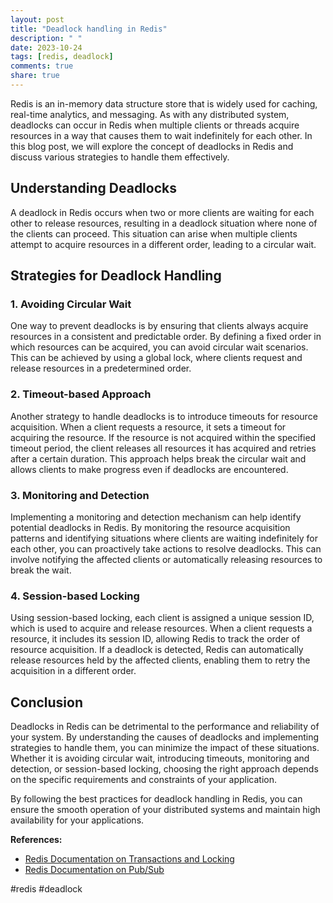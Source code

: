 ```yaml
---
layout: post
title: "Deadlock handling in Redis"
description: " "
date: 2023-10-24
tags: [redis, deadlock]
comments: true
share: true
---
```


Redis is an in-memory data structure store that is widely used for caching, real-time analytics, and messaging. As with any distributed system, deadlocks can occur in Redis when multiple clients or threads acquire resources in a way that causes them to wait indefinitely for each other. In this blog post, we will explore the concept of deadlocks in Redis and discuss various strategies to handle them effectively.

## Understanding Deadlocks

A deadlock in Redis occurs when two or more clients are waiting for each other to release resources, resulting in a deadlock situation where none of the clients can proceed. This situation can arise when multiple clients attempt to acquire resources in a different order, leading to a circular wait.

## Strategies for Deadlock Handling

### 1. Avoiding Circular Wait

One way to prevent deadlocks is by ensuring that clients always acquire resources in a consistent and predictable order. By defining a fixed order in which resources can be acquired, you can avoid circular wait scenarios. This can be achieved by using a global lock, where clients request and release resources in a predetermined order.

### 2. Timeout-based Approach

Another strategy to handle deadlocks is to introduce timeouts for resource acquisition. When a client requests a resource, it sets a timeout for acquiring the resource. If the resource is not acquired within the specified timeout period, the client releases all resources it has acquired and retries after a certain duration. This approach helps break the circular wait and allows clients to make progress even if deadlocks are encountered.

### 3. Monitoring and Detection

Implementing a monitoring and detection mechanism can help identify potential deadlocks in Redis. By monitoring the resource acquisition patterns and identifying situations where clients are waiting indefinitely for each other, you can proactively take actions to resolve deadlocks. This can involve notifying the affected clients or automatically releasing resources to break the wait.

### 4. Session-based Locking

Using session-based locking, each client is assigned a unique session ID, which is used to acquire and release resources. When a client requests a resource, it includes its session ID, allowing Redis to track the order of resource acquisition. If a deadlock is detected, Redis can automatically release resources held by the affected clients, enabling them to retry the acquisition in a different order.

## Conclusion

Deadlocks in Redis can be detrimental to the performance and reliability of your system. By understanding the causes of deadlocks and implementing strategies to handle them, you can minimize the impact of these situations. Whether it is avoiding circular wait, introducing timeouts, monitoring and detection, or session-based locking, choosing the right approach depends on the specific requirements and constraints of your application.

By following the best practices for deadlock handling in Redis, you can ensure the smooth operation of your distributed systems and maintain high availability for your applications.

**References:**
- [Redis Documentation on Transactions and Locking](https://redis.io/topics/transactions)
- [Redis Documentation on Pub/Sub](https://redis.io/topics/pubsub)

#redis #deadlock